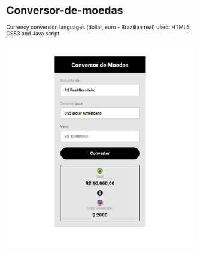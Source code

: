 # Conversor-de-moedas
Currency conversion languages ​​(dollar, euro - Brazilian real) used: HTML5, CSS3 and Java script

<img src="./img/img.png">

